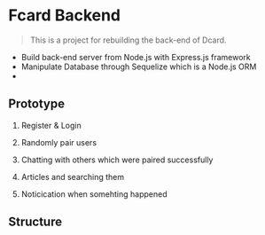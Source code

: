 # Fcard Backend

> This is a project for rebuilding the back-end of Dcard.

* Build back-end server from Node.js with Express.js framework
* Manipulate Database through Sequelize which is a Node.js ORM
* 



## Prototype
1. Register & Login

2. Randomly pair users

3. Chatting with others which were paired successfully

4. Articles and searching them

5. Noticication when somehting happened

## Structure
